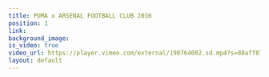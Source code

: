```yaml
---
title: PUMA x ARSENAL FOOTBALL CLUB 2016
position: 1
link: 
background_image: 
is_video: true
video_url: https://player.vimeo.com/external/190764082.sd.mp4?s=88aff87c9ab884a0b9cf194fbf184cab94c267be&profile_id=165
layout: default
---
```


